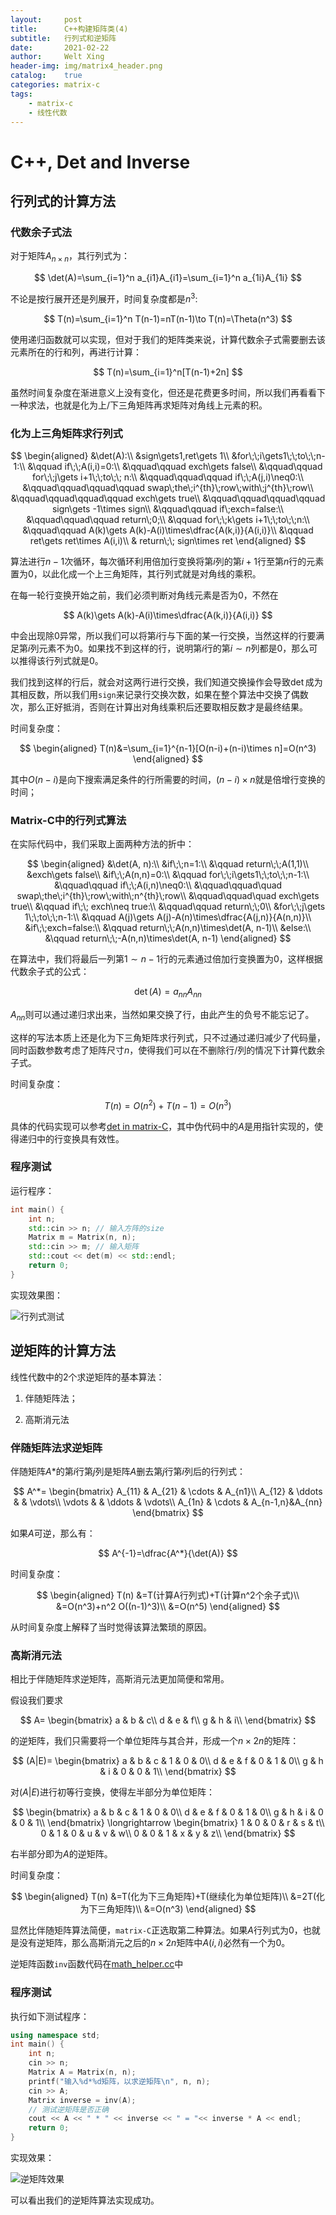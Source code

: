 ```yaml
---
layout:     post
title:      C++构建矩阵类(4)
subtitle:   行列式和逆矩阵
date:       2021-02-22
author:     Welt Xing
header-img: img/matrix4_header.png
catalog:    true
categories: matrix-c
tags:
    - matrix-c
    - 线性代数
---
```


# C++, Det and Inverse

## 行列式的计算方法

### 代数余子式法

对于矩阵$A_{n\times n}$，其行列式为：

$$
\det(A)=\sum_{i=1}^n a_{i1}A_{i1}=\sum_{i=1}^n a_{1i}A_{1i}
$$

不论是按行展开还是列展开，时间复杂度都是$n^3$:

$$
T(n)=\sum_{i=1}^n T(n-1)=nT(n-1)\to T(n)=\Theta(n^3)
$$

使用递归函数就可以实现，但对于我们的矩阵类来说，计算代数余子式需要删去该元素所在的行和列，再进行计算：

$$
T(n)=\sum_{i=1}^n[T(n-1)+2n]
$$

虽然时间复杂度在渐进意义上没有变化，但还是花费更多时间，所以我们再看看下一种求法，也就是化为上/下三角矩阵再求矩阵对角线上元素的积。

### 化为上三角矩阵求行列式

$$
\begin{aligned}
&\det(A):\\
&sign\gets1,ret\gets 1\\
&for\;\;i\gets1\;\;to\;\;n-1:\\
&\qquad if\;\;A(i,i)=0:\\
&\qquad\qquad exch\gets false\\
&\qquad\qquad for\;\;j\gets i+1\;\;to\;\; n:\\
&\qquad\qquad\qquad if\;\;A(j,i)\neq0:\\
&\qquad\qquad\qquad\qquad swap\;the\;i^{th}\;row\;with\;j^{th}\;row\\
&\qquad\qquad\qquad\qquad exch\gets true\\
&\qquad\qquad\qquad\qquad sign\gets -1\times sign\\
&\qquad\qquad if\;exch=false:\\
&\qquad\qquad\qquad return\;0;\\
&\qquad for\;\;k\gets i+1\;\;to\;\;n:\\
&\qquad\qquad A(k)\gets A(k)-A(i)\times\dfrac{A(k,i)}{A(i,i)}\\
&\qquad ret\gets ret\times A(i,i)\\
& return\;\; sign\times ret
\end{aligned}
$$

算法进行$n-1$次循环，每次循环利用倍加行变换将第$i$列的第$i+1$行至第$n$行的元素置为0，以此化成一个上三角矩阵，其行列式就是对角线的乘积。

在每一轮行变换开始之前，我们必须判断对角线元素是否为0，不然在

$$
A(k)\gets A(k)-A(i)\times\dfrac{A(k,i)}{A(i,i)}
$$

中会出现除0异常，所以我们可以将第$i$行与下面的某一行交换，当然这样的行要满足第$i$列元素不为0。如果找不到这样的行，说明第$i$行的第$i\sim n$列都是0，那么可以推得该行列式就是0。

我们找到这样的行后，就会对这两行进行交换，我们知道交换操作会导致$\det$成为其相反数，所以我们用`sign`来记录行交换次数，如果在整个算法中交换了偶数次，那么正好抵消，否则在计算出对角线乘积后还要取相反数才是最终结果。

时间复杂度：

$$
\begin{aligned}
T(n)&=\sum_{i=1}^{n-1}[O(n-i)+(n-i)\times n]=O(n^3)
\end{aligned}
$$

其中$O(n-i)$是向下搜索满足条件的行所需要的时间，$(n-i)\times n$就是倍增行变换的时间；

### Matrix-C中的行列式算法

在实际代码中，我们采取上面两种方法的折中：

$$
\begin{aligned}
&\det(A, n):\\
&if\;\;n=1:\\
&\qquad return\;\;A(1,1)\\
&exch\gets false\\
&if\;\;A(n,n)=0:\\
&\qquad for\;\;i\gets1\;\;to\;\;n-1:\\
&\qquad\qquad if\;\;A(i,n)\neq0:\\
&\qquad\qquad\quad swap\;the\;i^{th}\;row\;with\;n^{th}\;row\\
&\qquad\qquad\quad exch\gets true\\
&\qquad if\;\; exch\neq true:\\
&\qquad\qquad return\;\;0\\
&for\;\;j\gets 1\;\;to\;\;n-1:\\
&\qquad A(j)\gets A(j)-A(n)\times\dfrac{A(j,n)}{A(n,n)}\\
&if\;\;exch=false:\\
&\qquad return\;\;A(n,n)\times\det(A, n-1)\\
&else:\\
&\qquad return\;\;-A(n,n)\times\det(A, n-1)
\end{aligned}
$$

在算法中，我们将最后一列第$1\sim n-1$行的元素通过倍加行变换置为0，这样根据代数余子式的公式：

$$
\det(A)=a_{nn}A_{nn}
$$

$A_{nn}$则可以通过递归求出来，当然如果交换了行，由此产生的负号不能忘记了。

这样的写法本质上还是化为下三角矩阵求行列式，只不过通过递归减少了代码量，同时函数参数考虑了矩阵尺寸$n$，使得我们可以在不删除行/列的情况下计算代数余子式。

时间复杂度：

$$
T(n)=O(n^2)+T(n-1)=O(n^3)
$$

具体的代码实现可以参考[det in matrix-C](https://github.com/Kaslanarian/matrix-C/blob/master/src/math_helper.cc)，其中伪代码中的$A$是用指针实现的，使得递归中的行变换具有效性。

### 程序测试

运行程序：

```cpp
int main() {
    int n;
    std::cin >> n; // 输入方阵的size
    Matrix m = Matrix(n, n);
    std::cin >> m; // 输入矩阵
    std::cout << det(m) << std::endl;
    return 0;
}
```

实现效果图：

![行列式测试](/img/det.png)

## 逆矩阵的计算方法

线性代数中的2个求逆矩阵的基本算法：

1. 伴随矩阵法；

2. 高斯消元法

### 伴随矩阵法求逆矩阵

伴随矩阵$A*$的第$i$行第$j$列是矩阵$A$删去第$j$行第$i$列后的行列式：

$$
A^*=
\begin{bmatrix}
A_{11} & A_{21} & \cdots & A_{n1}\\
A_{12} & \ddots &        & \vdots\\
\vdots & & \ddots & \vdots\\
A_{1n} & \cdots & A_{n-1,n}&A_{nn}
\end{bmatrix}
$$

如果$A$可逆，那么有：

$$
A^{-1}=\dfrac{A^*}{\det(A)}
$$

时间复杂度：

$$
\begin{aligned}
T(n)
&=T(计算A行列式)+T(计算n^2个余子式)\\
&=O(n^3)+n^2 O((n-1)^3)\\
&=O(n^5)
\end{aligned}
$$

从时间复杂度上解释了当时觉得该算法繁琐的原因。

### 高斯消元法

相比于伴随矩阵求逆矩阵，高斯消元法更加简便和常用。

假设我们要求

$$
A=
\begin{bmatrix}
a & b & c\\
d & e & f\\
g & h & i\\
\end{bmatrix}
$$

的逆矩阵，我们只需要将一个单位矩阵与其合并，形成一个$n\times 2n$的矩阵：

$$
(A|E)=
\begin{bmatrix}
a & b & c & 1 & 0 & 0\\
d & e & f & 0 & 1 & 0\\
g & h & i & 0 & 0 & 1\\
\end{bmatrix}
$$

对$(A|E)$进行初等行变换，使得左半部分为单位矩阵：

$$
\begin{bmatrix}
a & b & c & 1 & 0 & 0\\
d & e & f & 0 & 1 & 0\\
g & h & i & 0 & 0 & 1\\
\end{bmatrix}
\longrightarrow
\begin{bmatrix}
1 & 0 & 0 & r & s & t\\
0 & 1 & 0 & u & v & w\\
0 & 0 & 1 & x & y & z\\
\end{bmatrix}
$$

右半部分即为$A$的逆矩阵。

时间复杂度：

$$
\begin{aligned}
T(n)
&=T(化为下三角矩阵)+T(继续化为单位矩阵)\\
&=2T(化为下三角矩阵)\\
&=O(n^3)
\end{aligned}
$$

显然比伴随矩阵算法简便，`matrix-C`正选取第二种算法。如果$A$行列式为0，也就是没有逆矩阵，那么高斯消元之后的$n\times 2n$矩阵中$A(i,i)$必然有一个为0。

逆矩阵函数`inv`函数代码在[math_helper.cc](https://github.com/Kaslanarian/matrix-C/blob/master/src/math_helper.cc)中

### 程序测试

执行如下测试程序：

```cpp
using namespace std;
int main() {
    int n;
    cin >> n;
    Matrix A = Matrix(n, n);
    printf("输入%d*%d矩阵，以求逆矩阵\n", n, n);
    cin >> A;
    Matrix inverse = inv(A);
    // 测试逆矩阵是否正确
    cout << A << " * " << inverse << " = "<< inverse * A << endl;
    return 0;
}
```

实现效果：

![逆矩阵效果](/img/inv.png)

可以看出我们的逆矩阵算法实现成功。